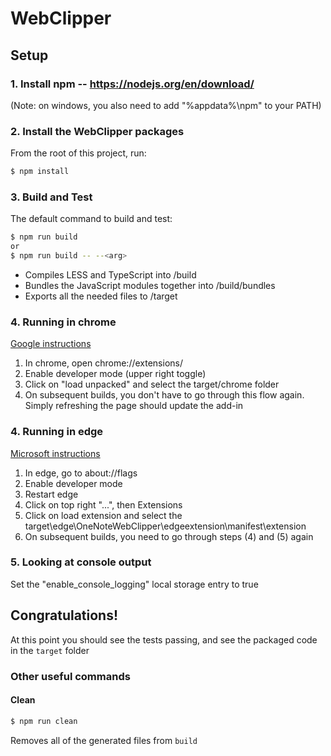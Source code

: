 # WebClipper

## Setup
### 1. Install npm -- https://nodejs.org/en/download/

(Note: on windows, you also need to add "%appdata%\npm" to your PATH)

### 2. Install the WebClipper packages
From the root of this project, run:
```sh
$ npm install
```

### 3. Build and Test
The default command to build and test:
```sh
$ npm run build
or
$ npm run build -- --<arg>
```
 - Compiles LESS and TypeScript into /build
 - Bundles the JavaScript modules together into /build/bundles
 - Exports all the needed files to /target

### 4. Running in chrome
[Google instructions](https://support.google.com/chrome/a/answer/2714278?hl=en)
1. In chrome, open chrome://extensions/
2. Enable developer mode (upper right toggle)
3. Click on "load unpacked" and select the target/chrome folder
4. On subsequent builds, you don't have to go through this flow again. Simply refreshing the page should update the add-in

### 4. Running in edge
[Microsoft instructions](https://docs.microsoft.com/en-us/microsoft-edge/extensions/guides/adding-and-removing-extensions)
1. In edge, go to about://flags
2. Enable developer mode
3. Restart edge
4. Click on top right "...", then Extensions
5. Click on load extension and select the target\edge\OneNoteWebClipper\edgeextension\manifest\extension
6. On subsequent builds, you need to go through steps (4) and (5) again

### 5. Looking at console output
Set the "enable_console_logging" local storage entry to true

## Congratulations!
At this point you should see the tests passing, and see the packaged code in the `target` folder


### Other useful commands
#### Clean
```sh
$ npm run clean
```
Removes all of the generated files from `build`
